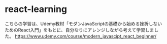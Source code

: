 # react-learning

こちらの学習は、Udemy教材「モダンJavaScriptの基礎から始める挫折しないためのReact入門」をもとに、自分なりにアレンジしながら考えて学習しました。
https://www.udemy.com/course/modern_javascipt_react_beginner/